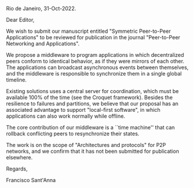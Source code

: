 <!--
# Please provide a cover letter outlining your research.
# The cover letter should briefly discuss the context and importance of the
# submitted work and why it is appropriate for the journal.
-->

Rio de Janeiro, 31-Oct-2022.

Dear Editor,

We wish to submit our manuscript entitled "Symmetric Peer-to-Peer Applications"
to be reviewed for publication in the journal "Peer-to-Peer Networking and
Applications".

We propose a middleware to program applications in which decentralized peers
conform to identical behavior, as if they were mirrors of each other.
The applications can broadcast asynchronous events between themselves, and the
middleware is responsible to synchronize them in a single global timeline.

Existing solutions uses a central server for coordination, which must be
available 100% of the time (see the Croquet framework).
Besides the resilience to failures and partitions, we believe that our proposal
has an associated advantage to support "local-first software", in which
applications can also work normally while offline.

The core contribution of our middleware is a ``time machine'' that can rollback
conflicting peers to resynchronize their states.

The work is on the scope of "Architectures and protocols" for P2P networks, and
we confirm that it has not been submitted for publication elsewhere.

Regards,

Francisco Sant'Anna
